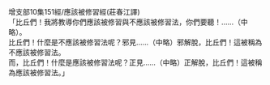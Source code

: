 增支部10集151經/應該被修習經(莊春江譯)  
「比丘們！我將教導你們應該被修習與不應該被修習法，你們要聽！……（中略）。  
比丘們！什麼是不應該被修習法呢？邪見……（中略）邪解脫，比丘們！這被稱為不應該被修習法。  
而，比丘們！什麼是應該被修習法呢？正見……（中略）正解脫，比丘們！這被稱為應該被修習法。」  
  
  
